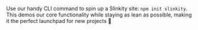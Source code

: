 Use our handy CLI command to spin up a Slinkity site: `npm init slinkity`. This demos our core functionality while staying as lean as possible, making it the perfect launchpad for new projects 🚀